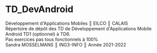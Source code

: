 # TD_DevAndroid
Développement d'Applications Mobiles ║ EILCO ║ CALAIS  
Répertoire de dépôt des TD de Développement d'Applications Mobile Android
TD1 (optionnel) à TD6.                                                      
Pas exercices pas tous fonctionnels à 100%  
Sandra MOSSELMANS ║ ING3-INFO ║ Année 2021-2022  
                            
